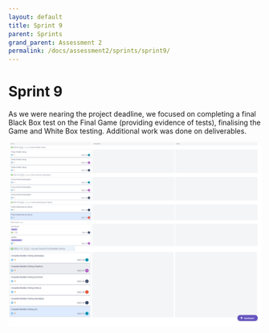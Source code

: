 ```yaml
---
layout: default
title: Sprint 9
parent: Sprints
grand_parent: Assessment 2
permalink: /docs/assessment2/sprints/sprint9/
---
```


# Sprint 9

As we were nearing the project deadline, we focused on completing a final Black Box test on the Final Game (providing evidence of tests), finalising the Game and White Box testing.
Additional work was done on deliverables. 

![Sprint 9](https://raw.githubusercontent.com/Dragon-Boat-Z/Assessment2/website/docs/assets/assessment2/static/sprints/Sprint9.png "Sprint 9")